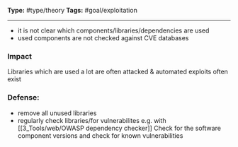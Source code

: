 **Type:** #type/theory
**Tags:**  #goal/exploitation 

---

- it is not clear which components/libraries/dependencies are used
- used components are not checked against CVE databases

### Impact
Libraries which are used a lot are often attacked & automated exploits often  exist
### Defense:
- remove all unused libraries
- regularly check libraries/for vulnerabilites e.g. with [[3_Tools/web/OWASP dependency checker]]
Check for the software component versions and check for known vulnerabilities
